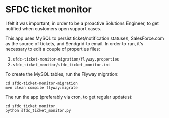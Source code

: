 # SFDC ticket monitor

I felt it was important, in order to be a proactive Solutions Engineer, to get notified when customers open support cases.

This app uses MySQL to persist ticket/notification statuses, SalesForce.com as the source of tickets, and Sendgrid to email. In order to run, it's necessary to edit a couple of properties files:
1. `sfdc-ticket-monitor-migration/flyway.properties`
2. `sfdc_ticket_monitor/sfdc_ticket_monitor.ini`

To create the MySQL tables, run the Flyway migration:

    cd sfdc-ticket-monitor-migration
    mvn clean compile flyway:migrate

The run the app (preferably via cron, to get regular updates):

    cd sfdc_ticket_monitor
    python sfdc_ticket_monitor.py
